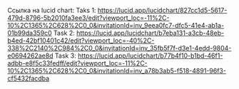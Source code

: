 Ссылка на lucid chart:
Taks 1:
https://lucid.app/lucidchart/827cc1d5-5617-479d-8796-5b2010fa3ee3/edit?viewport_loc=-11%2C-10%2C1365%2C628%2C0_0&invitationId=inv_9eea0fc7-dfc5-41e4-ab1a-01b99da359c0
Task 2:
https://lucid.app/lucidchart/b7eba131-a3cb-48eb-b4ed-42bf10401c42/edit?viewport_loc=-40%2C-338%2C2140%2C984%2C0_0&invitationId=inv_35fb5f7f-d3e1-4edd-9804-e0694262ae8d
Task 3:
https://lucid.app/lucidchart/b77b4f10-b1bd-46f1-adbb-e8f5c33fedff/edit?viewport_loc=-11%2C-10%2C1365%2C628%2C0_0&invitationId=inv_a78b3ab5-f518-4891-96f3-cf5432facdba